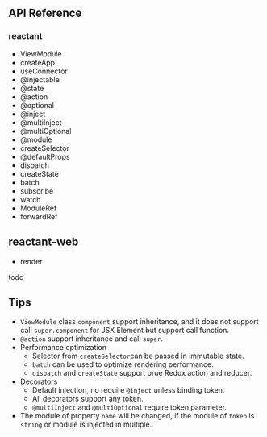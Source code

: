 ## API Reference

### reactant

- ViewModule
- createApp
- useConnector
- @injectable
- @state
- @action
- @optional
- @inject
- @multiInject
- @multiOptional
- @module
- createSelector
- @defaultProps
- dispatch
- createState
- batch
- subscribe
- watch
- ModuleRef
- forwardRef

## reactant-web

- render

todo

## Tips

- `ViewModule` class `component` support inheritance, and it does not support call `super.component` for JSX Element but support call function.
- `@action` support inheritance and call `super`.
- Performance optimization
  - Selector from `createSelector`can be passed in immutable state.
  - `batch` can be used to optimize rendering performance.
  - `dispatch` and `createState` support prue Redux action and reducer.
- Decorators
  - Default injection, no require `@inject` unless binding token.
  - All decorators support any token.
  - `@multiInject` and `@multiOptional` require token parameter.
- The module of property `name` will be changed, if the module of `token` is `string` or module is injected in multiple.
